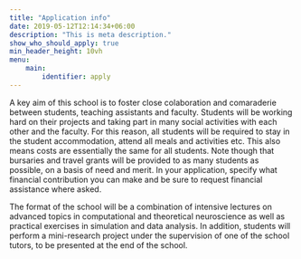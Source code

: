 ```yaml
---
title: "Application info"
date: 2019-05-12T12:14:34+06:00
description: "This is meta description."
show_who_should_apply: true
min_header_height: 10vh
menu: 
    main:
        identifier: apply
---
```


A key aim of this school is to foster close colaboration and comaraderie between students, teaching assistants and faculty. Students will be working hard on their projects and taking part in many social activities with each other and the faculty. For this reason, all students will be required to stay in the student accommodation, attend all meals and activities etc. This also means costs are essentially the same for all students. Note though that bursaries and travel grants will be provided to as many students as possible, on a basis of need and merit. In your application, specify what financial contribution you can make and be sure to request financial assistance where asked.

The format of the school will be a combination of intensive lectures 
  on advanced topics in computational and theoretical neuroscience as well as 
      practical exercises in simulation and data analysis. In addition, students will 
      perform a mini-research project under the supervision of one of the school tutors, 
      to be presented at the end of the school.